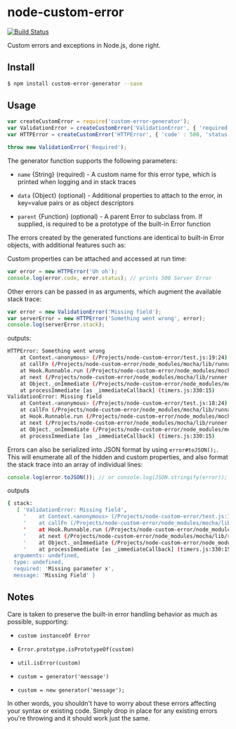 node-custom-error
===================
[![Build Status](https://travis-ci.org/jproulx/node-custom-error.svg?branch=master)](https://travis-ci.org/jproulx/node-custom-error)

Custom errors and exceptions in Node.js, done right.

## Install

```bash
$ npm install custom-error-generator --save
```

## Usage

```javascript
var createCustomError = require('custom-error-generator');
var ValidationError = createCustomError('ValidationError', { 'required', 'Missing parameter x' }, TypeError);
var HTTPError = createCustomError('HTTPError', { 'code' : 500, 'status' : 'Server Error' });

throw new ValidationError('Required');
```

The generator function supports the following parameters:

* `name` {String} (required) - A custom name for this error type, which is printed when logging and in stack traces

* `data` {Object} (optional) - Additional properties to attach to the error, in key=value pairs or as object descriptors

* `parent` {Function} (optional) - A parent Error to subclass from. If supplied, is required to be a prototype of the built-in Error function

The errors created by the generated functions are identical to built-in Error objects, with additional features such as:

Custom properties can be attached and accessed at run time:
```javascript
var error = new HTTPError('Uh oh');
console.log(error.code, error.status); // prints 500 Server Error
```

Other errors can be passed in as arguments, which augment the available stack trace:
```javascript
var error = new ValidationError('Missing field');
var serverError = new HTTPError('Something went wrong', error);
console.log(serverError.stack);
```
outputs:
```bash
HTTPError: Something went wrong
    at Context.<anonymous> (/Projects/node-custom-error/test.js:19:24)
    at callFn (/Projects/node-custom-error/node_modules/mocha/lib/runnable.js:223:21)
    at Hook.Runnable.run (/Projects/node-custom-error/node_modules/mocha/lib/runnable.js:216:7)
    at next (/Projects/node-custom-error/node_modules/mocha/lib/runner.js:259:10)
    at Object._onImmediate (/Projects/node-custom-error/node_modules/mocha/lib/runner.js:276:5)
    at processImmediate [as _immediateCallback] (timers.js:330:15)
ValidationError: Missing field
    at Context.<anonymous> (/Projects/node-custom-error/test.js:18:24)
    at callFn (/Projects/node-custom-error/node_modules/mocha/lib/runnable.js:223:21)
    at Hook.Runnable.run (/Projects/node-custom-error/node_modules/mocha/lib/runnable.js:216:7)
    at next (/Projects/node-custom-error/node_modules/mocha/lib/runner.js:259:10)
    at Object._onImmediate (/Projects/node-custom-error/node_modules/mocha/lib/runner.js:276:5)
    at processImmediate [as _immediateCallback] (timers.js:330:15)
```

Errors can also be serialized into JSON format by using `error#toJSON();`. This will enumerate all of the hidden and custom properties, and also format the stack trace into an array of individual lines:

```javascript
console.log(error.toJSON()); // or console.log(JSON.stringify(error));
```
outputs
```bash
{ stack:
   [ 'ValidationError: Missing field',
     '    at Context.<anonymous> (/Projects/node-custom-error/test.js:17:24)',
     '    at callFn (/Projects/node-custom-error/node_modules/mocha/lib/runnable.js:223:21)',
     '    at Hook.Runnable.run (/Projects/node-custom-error/node_modules/mocha/lib/runnable.js:216:7)',
     '    at next (/Projects/node-custom-error/node_modules/mocha/lib/runner.js:259:10)',
     '    at Object._onImmediate (/Projects/node-custom-error/node_modules/mocha/lib/runner.js:276:5)',
     '    at processImmediate [as _immediateCallback] (timers.js:330:15)' ],
  arguments: undefined,
  type: undefined,
  required: 'Missing parameter x',
  message: 'Missing Field' }
```

## Notes
Care is taken to preserve the built-in error handling behavior as much as possible, supporting:

* `custom instanceOf Error`

* `Error.prototype.isPrototypeOf(custom)`

* `util.isError(custom)`

* `custom = generator('message')`

* `custom = new generator('message');`

In other words, you shouldn't have to worry about these errors affecting your syntax or existing code. Simply drop in place for any existing errors you're throwing and it should work just the same.

